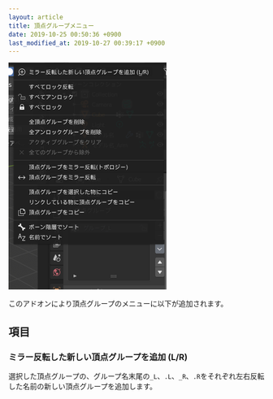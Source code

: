 ```yaml
---
layout: article
title: 頂点グループメニュー
date: 2019-10-25 00:50:36 +0900
last_modified_at: 2019-10-27 00:39:17 +0900
---
```

![頂点グループメニュー](/assets/image/features/UI_manual_vertex_group_menu.png)

このアドオンにより頂点グループのメニューに以下が追加されます。

## 項目

### ミラー反転した新しい頂点グループを追加 (L/R)
選択した頂点グループの、グループ名末尾の`_L`、`.L`、`_R`、`.R`をそれぞれ左右反転した名前の新しい頂点グループを追加します。
